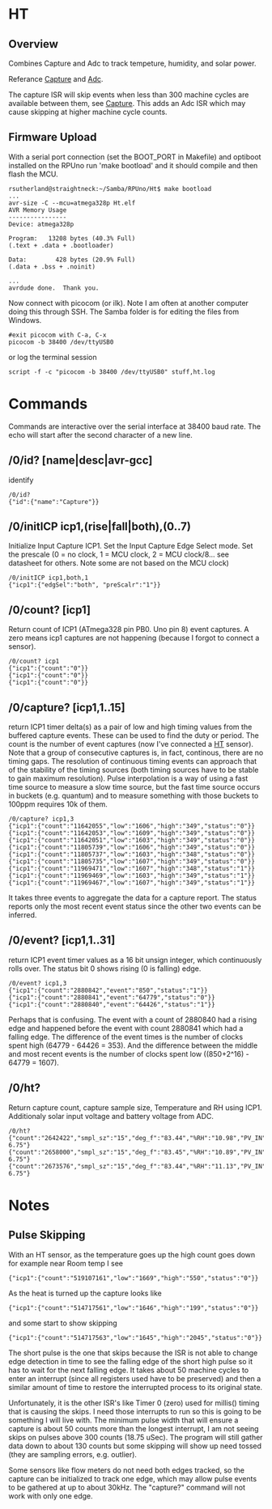 # HT 

## Overview

Combines Capture and Adc to track tempeture, humidity, and solar power. 

Referance [Capture](../Capture) and [Adc](../Adc).

The capture ISR will skip events when less than 300 machine cycles are available between them, see [Capture](../Capture). This adds an Adc ISR which may cause skipping at higher machine cycle counts. 

## Firmware Upload

With a serial port connection (set the BOOT_PORT in Makefile) and optiboot installed on the RPUno run 'make bootload' and it should compile and then flash the MCU.

``` 
rsutherland@straightneck:~/Samba/RPUno/Ht$ make bootload
...
avr-size -C --mcu=atmega328p Ht.elf
AVR Memory Usage
----------------
Device: atmega328p

Program:   13208 bytes (40.3% Full)
(.text + .data + .bootloader)

Data:        428 bytes (20.9% Full)
(.data + .bss + .noinit)

...
avrdude done.  Thank you.
``` 

Now connect with picocom (or ilk). Note I am often at another computer doing this through SSH. The Samba folder is for editing the files from Windows.

``` 
#exit picocom with C-a, C-x
picocom -b 38400 /dev/ttyUSB0
``` 

or log the terminal session

``` 
script -f -c "picocom -b 38400 /dev/ttyUSB0" stuff,ht.log
``` 


# Commands

Commands are interactive over the serial interface at 38400 baud rate. The echo will start after the second character of a new line. 

## /0/id? [name|desc|avr-gcc]

identify 

``` 
/0/id?
{"id":{"name":"Capture"}}
```

## /0/initICP icp1,(rise|fall|both),(0..7)

Initialize Input Capture ICP1. Set the Input Capture Edge Select mode. Set the prescale (0 = no clock, 1 = MCU clock, 2 = MCU clock/8... see datasheet for others. Note some are not based on the MCU clock)

``` 
/0/initICP icp1,both,1
{"icp1":{"edgSel":"both", "preScalr":"1"}}
```

## /0/count? [icp1]

Return count of ICP1 (ATmega328 pin PB0. Uno pin 8) event captures. A zero means icp1 captures are not happening (because I forgot to connect a sensor).

``` 
/0/count? icp1
{"icp1":{"count":"0"}}
{"icp1":{"count":"0"}}
{"icp1":{"count":"0"}}
```

## /0/capture? [icp1,1..15] 

return ICP1 timer delta(s) as a pair of low and high timing values from the buffered capture events. These can be used to find the duty or period. The count is the number of event captures (now I've connected a [HT](http://epccs.org/indexes/Board/HT/) sensor). Note that a group of consecutive captures is, in fact, continous, there are no timing gaps. The resolution of continuous timing events can approach that of the stability of the timing sources (both timing sources have to be stable to gain maximum resolution). Pulse interpolation is a way of using a fast time source to measure a slow time source, but the fast time source occurs in buckets (e.g. quantum) and to measure something with those buckets to 100ppm requires 10k of them. 

``` 
/0/capture? icp1,3
{"icp1":{"count":"11642055","low":"1606","high":"349","status":"0"}}
{"icp1":{"count":"11642053","low":"1609","high":"349","status":"0"}}
{"icp1":{"count":"11642051","low":"1603","high":"349","status":"0"}}
{"icp1":{"count":"11805739","low":"1606","high":"349","status":"0"}}
{"icp1":{"count":"11805737","low":"1603","high":"348","status":"0"}}
{"icp1":{"count":"11805735","low":"1607","high":"349","status":"0"}}
{"icp1":{"count":"11969471","low":"1607","high":"348","status":"1"}}
{"icp1":{"count":"11969469","low":"1603","high":"349","status":"1"}}
{"icp1":{"count":"11969467","low":"1607","high":"349","status":"1"}}
```

It takes three events to aggregate the data for a capture report. The status reports only the most recent event status since the other two events can be inferred. 

## /0/event? [icp1,1..31] 

return ICP1 event timer values as a 16 bit unsign integer, which continuously rolls over. The status bit 0 shows rising (0 is falling) edge.

``` 
/0/event? icp1,3
{"icp1":{"count":"2880842","event":"850","status":"1"}}
{"icp1":{"count":"2880841","event":"64779","status":"0"}}
{"icp1":{"count":"2880840","event":"64426","status":"1"}}
```

Perhaps that is confusing. The event with a count of 2880840 had a rising edge and happened before the event with count 2880841 which had a falling edge. The difference of the event times is the number of clocks spent high (64779 - 64426 = 353). And the difference between the middle and most recent events is the number of clocks spent low ((850+2^16) - 64779 = 1607).

## /0/ht? 

Return capture count, capture sample size, Temperature and RH using ICP1. Additionaly solar input voltage and battery voltage from ADC.

``` 
/0/ht?
{"count":"2642422","smpl_sz":"15","deg_f":"83.44","%RH":"10.98","PV_IN":"28.00""PWR":" 6.75"}
{"count":"2658000","smpl_sz":"15","deg_f":"83.45","%RH":"10.89","PV_IN":"28.00""PWR":" 6.75"}
{"count":"2673576","smpl_sz":"15","deg_f":"83.44","%RH":"11.13","PV_IN":"28.00""PWR":" 6.75"}

``` 


# Notes

## Pulse Skipping

With an HT sensor, as the temperature goes up the high count goes down for example near Room temp I see 

``` 
{"icp1":{"count":"519107161","low":"1669","high":"550","status":"0"}}
``` 

As the heat is turned up the capture looks like 

``` 
{"icp1":{"count":"514717561","low":"1646","high":"199","status":"0"}}
``` 

and some start to show skipping

``` 
{"icp1":{"count":"514717563","low":"1645","high":"2045","status":"0"}}
``` 

The short pulse is the one that skips because the ISR is not able to change edge detection in time to see the falling edge of the short high pulse so it has to wait for the next falling edge. It takes about 50 machine cycles to enter an interrupt (since all registers used have to be preserved) and then a similar amount of time to restore the interrupted process to its original state. 

Unfortunately, it is the other ISR's like Timer 0 (zero) used for millis() timing that is causing the skips. I need those interrupts to run so this is going to be something I will live with. The minimum pulse width that will ensure a capture is about 50 counts more than the longest interrupt, I am not seeing skips on pulses above 300 counts (18.75 uSec). The program will still gather data down to about 130 counts but some skipping will show up need tossed (they are sampling errors, e.g. outlier). 

Some sensors like flow meters do not need both edges tracked, so the capture can be initialized to track one edge, which may allow pulse events to be gathered at up to about 30kHz. The "capture?" command will not work with only one edge.
